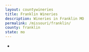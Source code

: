 ```yaml
---
layout: countywineries
title: Franklin Wineries
description: Wineries in Franklin MO
permalink: /missouri/franklin/
county: franklin
state: mo
---
```

-
